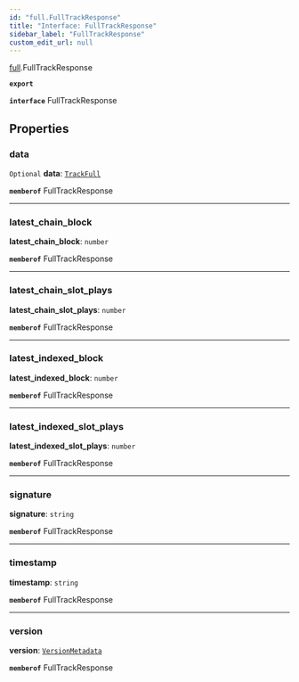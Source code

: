 ```yaml
---
id: "full.FullTrackResponse"
title: "Interface: FullTrackResponse"
sidebar_label: "FullTrackResponse"
custom_edit_url: null
---
```


[full](../namespaces/full.md).FullTrackResponse

**`export`**

**`interface`** FullTrackResponse

## Properties

### data

 `Optional` **data**: [`TrackFull`](full.TrackFull.md)

**`memberof`** FullTrackResponse

___

### latest\_chain\_block

 **latest\_chain\_block**: `number`

**`memberof`** FullTrackResponse

___

### latest\_chain\_slot\_plays

 **latest\_chain\_slot\_plays**: `number`

**`memberof`** FullTrackResponse

___

### latest\_indexed\_block

 **latest\_indexed\_block**: `number`

**`memberof`** FullTrackResponse

___

### latest\_indexed\_slot\_plays

 **latest\_indexed\_slot\_plays**: `number`

**`memberof`** FullTrackResponse

___

### signature

 **signature**: `string`

**`memberof`** FullTrackResponse

___

### timestamp

 **timestamp**: `string`

**`memberof`** FullTrackResponse

___

### version

 **version**: [`VersionMetadata`](full.VersionMetadata.md)

**`memberof`** FullTrackResponse
